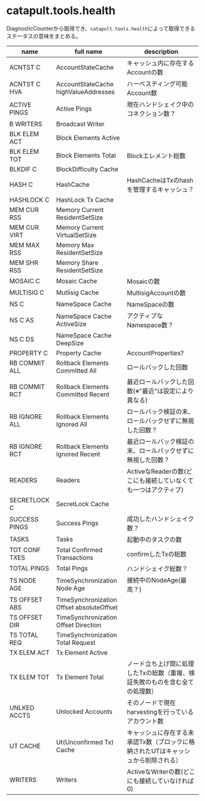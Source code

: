 # catapult.tools.health

DiagnosticCounterから取得でき、`catapult.tools.health`によって取得できるステータスの意味をまとめる。

| name          | full name                                 | description                                                                        |
| ------------- | ----------------------------------------- | ---------------------------------------------------------------------------------- |
| ACNTST C      | AccountStateCache                         | キャッシュ内に存在するAccountの数                                                  |
| ACNTST C HVA  | AccountStateCache highValueAddresses      | ハーベスティング可能Account数                                                      |
| ACTIVE PINGS  | Active Pings                              | 現在ハンドシェイク中のコネクション数？                                             |
| B WRITERS     | Broadcast Writer                          |                                                                                    |
| BLK ELEM ACT  | Block Elements Active                     |                                                                                    |
| BLK ELEM TOT  | Block Elements Total                      | Blockエレメント総数                                                                |
| BLKDIF C      | BlockDifficulty Cache                     |                                                                                    |
| HASH C        | HashCache                                 | HashCacheはTxのhashを管理するキャッシュ？                                          |
| HASHLOCK C    | HashLock Tx Cache                         |                                                                                    |
| MEM CUR RSS   | Memory Current ResidentSetSize            |                                                                                    |
| MEM CUR VIRT  | Memory Current VirtualSetSize             |                                                                                    |
| MEM MAX RSS   | Memory Max ResidentSetSize                |                                                                                    |
| MEM SHR RSS   | Memory Share ResidentSetSize              |                                                                                    |
| MOSAIC C      | Mosaic Cache                              | Mosaicの数                                                                         |
| MULTISIG C    | Mutlisig Cache                            | MultisigAccountの数                                                                |
| NS C          | NameSpace Cache                           | NameSpaceの数                                                                      |
| NS C AS       | NameSpace Cache ActiveSize                | アクティブなNamespace数？                                                          |
| NS C DS       | NameSpace Cache DeepSize                  |                                                                                    |
| PROPERTY C    | Property Cache                            | AccountProperties?                                                                 |
| RB COMMIT ALL | Rollback Elements Committed All           | ロールバックした回数                                                               |
| RB COMMIT RCT | Rollback Elements Committed Recent        | 最近ロールバックした回数(※"最近"は設定により異なる)                                |
| RB IGNORE ALL | Rollback Elements Ignored All             | ロールバック検証の末、ロールバックせずに無視した回数？                             |
| RB IGNORE RCT | Rollback Elements Ignored Recent          | 最近ロールバック検証の末、ロールバックせずに無視した回数？                         |
| READERS       | Readers                                   | ActiveなReaderの数(どこにも接続していなくても一つはアクティブ)                     |
| SECRETLOCK C  | SecretLock Cache                          |                                                                                    |
| SUCCESS PINGS | Success Pings                             | 成功したハンドシェイク数？                                                         |
| TASKS         | Tasks                                     | 起動中のタスクの数                                                                 |
| TOT CONF TXES | Total Confirmed Transactions              | confirmしたTxの総数                                                                |
| TOTAL PINGS   | Total Pings                               | ハンドシェイク総数？                                                               |
| TS NODE AGE   | TimeSynchronization Node Age              | 接続中のNodeAge(最高？)                                                            |
| TS OFFSET ABS | TimeSynchronization Offset absoluteOffset |                                                                                    |
| TS OFFSET DIR | TimeSynchronization Offset Direction      |                                                                                    |
| TS TOTAL REQ  | TimeSynchronization Total Request         |                                                                                    |
| TX ELEM ACT   | Tx Element Active                         |                                                                                    |
| TX ELEM TOT   | Tx Element Total                          | ノード立ち上げ間に処理したTxの総数（重複、検証失敗のものを含む全ての処理数）       |
| UNLKED ACCTS  | Unlocked Accounts                         | そのノードで現在harvestingを行っているアカウント数                                 |
| UT CACHE      | Ut(Unconfirmed Tx) Cache                  | キャッシュに存在する未承認Tx数（ブロックに格納されたUTはキャッシュから削除される） |
| WRITERS       | Writers                                   | ActiveなWriterの数(どこにも接続していなければ0)                                    |
